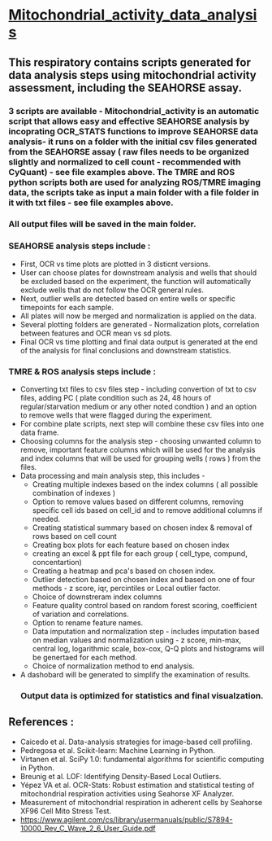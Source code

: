 # <ins>Mitochondrial_activity_data_analysis</ins>
## This respiratory contains scripts generated for data analysis steps using mitochondrial activity assessment, including the SEAHORSE assay.
### 3 scripts are available - Mitochondrial_activity is an automatic script that allows easy and effective SEAHORSE analysis by incoprating OCR_STATS functions to improve SEAHORSE data analysis- it runs on a folder with the initial csv files generated from the SEAHORSE assay ( raw files needs to be organized slightly and normalized to cell count - recommended with CyQuant) - see file examples above. The TMRE and ROS python scripts both are used for analyzing ROS/TMRE imaging data, the scripts take as input a main folder with a file folder in it with txt files - see file examples above. 
### All output files will be saved in the main folder.
### SEAHORSE analysis steps include :
* First, OCR vs time plots are plotted in 3 disticnt versions.
* User can choose plates for downstream analysis and wells that should be excluded based on the experiment, the function will automatically exclude wells that do not follow the OCR general rules.
* Next, outlier wells are detected based on entire wells or specific timepoints for each sample.
* All plates will now be merged and normalization is applied on the data.
* Several plotting folders are generated - Normalization plots, correlation between features and OCR mean vs sd plots.
* Final OCR vs time plotting and final data output is generated at the end of the analysis for final conclusions and downstream statistics.
### TMRE & ROS analysis steps include : 
* Converting txt files to csv files step - including convertion of txt to csv files, adding PC ( plate condition such as 24, 48 hours of regular/starvation medium or any other noted condtion ) and an option to remove wells that were flagged during the experiment. 
* For combine plate scripts, next step will combine these csv files into one data frame. 
* Choosing columns for the analysis step - choosing unwanted column to remove, important feature columns which will be used for the analysis and index columns that will be used for grouping wells ( rows ) from the files. 
* Data processing and main analysis step, this includes -
  - Creating multiple indexes based on the index columns ( all possible combination of indexes )
  - Option to remove values based on different columns, removing specific cell ids based on cell_id and to remove additional columns if needed.
  - Creating statistical summary based on chosen index & removal of rows based on cell count
  - Creating box plots for each feature based on chosen index
  - creating an excel & ppt file for each group ( cell_type, compund, concentartion)
  - Creating a heatmap and pca's based on chosen index.
  - Outlier detection based on chosen index and based on one of four methods - z score, iqr, percintiles or Local outlier factor.
  - Choice of downstreram index columns
  - Feature quality control based on random forest scoring, coefficient of variation and correlations.
  - Option to rename feature names.
  - Data imputation and normalization step - includes imputation based on median values and normalization using - z score, min-max, central log, logarithmic scale, box-cox, Q-Q plots and histograms will be genertaed for each method.
  - Choice of normalization method to end analysis. 
* A dashobard will be generated to simplify the examination of results.
  ### Output data is optimized for statistics and final visualzation.
## References : 
- Caicedo et al. Data-analysis strategies for image-based cell profiling.
- Pedregosa et al. Scikit-learn: Machine Learning in Python.
- Virtanen et al. SciPy 1.0: fundamental algorithms for scientific computing in Python.
- Breunig et al. LOF: Identifying Density-Based Local Outliers. 
- Yépez VA et al. OCR-Stats: Robust estimation and statistical testing of mitochondrial respiration activities using Seahorse XF Analyzer.
- Measurement of mitochondrial respiration in adherent cells by Seahorse XF96 Cell Mito Stress Test.
- https://www.agilent.com/cs/library/usermanuals/public/S7894-10000_Rev_C_Wave_2_6_User_Guide.pdf 
